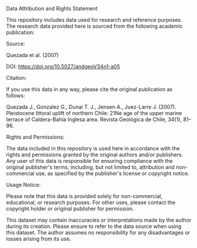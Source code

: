 Data Attribution and Rights Statement


This repository includes data used for research and reference purposes. The research data provided here is sourced from the following academic publication:


Source:

Quezada et al. (2007)

DOI: https://doi.org/10.5027/andgeoV34n1-a05

Citation:

If you use this data in any way, please cite the original publication as follows:

Quezada J., Gonzalez G., Dunai T. J., Jensen A., Juez-Larre J. (2007). Pleistocene littoral uplift of northern Chile: 21Ne age of the upper marine terrace of Caldera-Bahía Inglesa area. Revista Geológica de Chile, 34(1), 81–96.

Rights and Permissions:

The data included in this repository is used here in accordance with the rights and permissions granted by the original authors and/or publishers. Any user of this data is responsible for ensuring compliance with the original publisher's terms, including, but not limited to, attribution and non-commercial use, as specified by the publisher's license or copyright notice.

Usage Notice:

Please note that this data is provided solely for non-commercial, educational, or research purposes. For other uses, please contact the copyright holder or original publisher for permission.

This dataset may contain inaccuracies or interpretations made by the author during its creation. Please ensure to refer to the data source when using this dataset. The author assumes no responsibility for any disadvantages or losses arising from its use.
